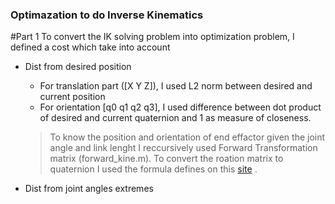 ### Optimazation to do Inverse Kinematics
#Part 1
To convert the IK solving problem into optimization problem, I defined a cost which take into account 
* Dist from desired position
    * For translation part ([X Y Z]), I used L2 norm between desired and current position 
    * For orientation [q0 q1 q2 q3], I used difference between dot product of desired and current quaternion and 1 as measure of closeness.

    > To know the position and orientation of end effactor given the joint angle and link lenght I reccursively used Forward Transformation matrix (forward_kine.m). To convert the roation matrix to quaternion I used the formula defines on this [site](http://www.euclideanspace.com/maths/geometry/rotations/conversions/matrixToQuaternion/) .       
* Dist from joint angles extremes 


